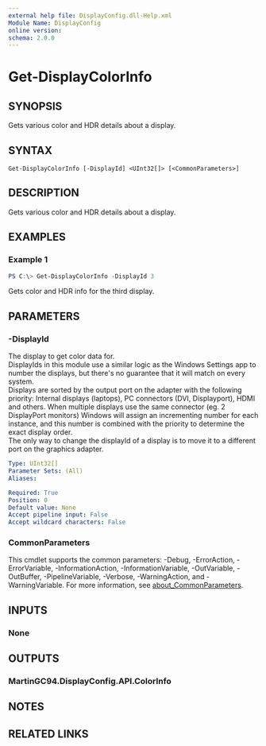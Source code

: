 ```yaml
---
external help file: DisplayConfig.dll-Help.xml
Module Name: DisplayConfig
online version:
schema: 2.0.0
---
```


# Get-DisplayColorInfo

## SYNOPSIS
Gets various color and HDR details about a display.

## SYNTAX

```
Get-DisplayColorInfo [-DisplayId] <UInt32[]> [<CommonParameters>]
```

## DESCRIPTION
Gets various color and HDR details about a display.

## EXAMPLES

### Example 1
```powershell
PS C:\> Get-DisplayColorInfo -DisplayId 3
```

Gets color and HDR info for the third display.

## PARAMETERS

### -DisplayId
The display to get color data for.  
DisplayIds in this module use a similar logic as the Windows Settings app to number the displays, but there's no guarantee that it will match on every system.  
Displays are sorted by the output port on the adapter with the following priority: Internal displays (laptops), PC connectors (DVI, Displayport), HDMI and others.
When multiple displays use the same connector (eg. 2 DisplayPort monitors) Windows will assign an incrementing number for each instance, and this number is combined with the priority to determine the exact display order.  
The only way to change the displayId of a display is to move it to a different port on the graphics adapter.

```yaml
Type: UInt32[]
Parameter Sets: (All)
Aliases:

Required: True
Position: 0
Default value: None
Accept pipeline input: False
Accept wildcard characters: False
```

### CommonParameters
This cmdlet supports the common parameters: -Debug, -ErrorAction, -ErrorVariable, -InformationAction, -InformationVariable, -OutVariable, -OutBuffer, -PipelineVariable, -Verbose, -WarningAction, and -WarningVariable. For more information, see [about_CommonParameters](http://go.microsoft.com/fwlink/?LinkID=113216).

## INPUTS

### None

## OUTPUTS

### MartinGC94.DisplayConfig.API.ColorInfo

## NOTES

## RELATED LINKS
